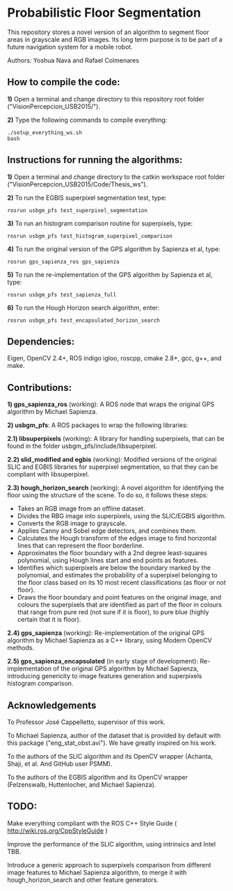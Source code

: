 # Probabilistic Floor Segmentation

This repository stores a novel version of an algorithm to segment floor areas in grayscale and RGB images. Its long term purpose is to be part of a
future navigation system for a mobile robot.


Authors:
	Yoshua Nava and Rafael Colmenares

## How to compile the code:

**1)** Open a terminal and change directory to this repository root folder ("VisionPercepcion_USB2015/").

**2)** Type the following commands to compile everything:

```
./setup_everything_ws.sh
bash
```

## Instructions for running the algorithms:

**1)** Open a terminal and change directory to the catkin workspace root folder ("VisionPercepcion_USB2015/Code/Thesis_ws").

**2)** To run the EGBIS superpixel segmentation test, type:

```rosrun usbgm_pfs test_superpixel_segmentation ```

**3)** To run an histogram comparison routine for superpixels, type:

```rosrun usbgm_pfs test_histogram_superpixel_comparison ```

**4)** To run the original version of the GPS algorithm by Sapienza et al, type:

```rosrun gps_sapienza_ros gps_sapienza ```

**5)** To run the re-implementation of the GPS algorithm by Sapienza et al, type:

```rosrun usbgm_pfs test_sapienza_full ```

**6)** To run the Hough Horizon search algorithm, enter:

```rosrun usbgm_pfs test_encapsulated_horizon_search ```



## Dependencies:
Eigen, OpenCV 2.4+, ROS índigo igloo, roscpp, cmake 2.8+, gcc, g++, and make.



## Contributions:

**1) gps_sapienza_ros** (working): A ROS node that wraps the original GPS algorithm by Michael Sapienza.

**2) usbgm_pfs**: A ROS packages to wrap the following libraries:

**2.1) libsuperpixels** (working): A library for handling superpixels, that can be found in the folder usbgm_pfs/include/libsuperpixel.

**2.2) slid_modified and egbis** (working): Modified versions of the original SLIC and EGBIS libraries for superpixel segmentation, so that they can be compliant with libsuperpixel.

**2.3) hough_horizon_search** (working): A novel algorithm for identifying the floor using the structure of the scene. To do so, it follows these steps:

* Takes an RGB image from an offline dataset.
* Divides the RBG image into superpixels, using the SLIC/EGBIS algorithm.
* Converts the RGB image to grayscale.
* Applies Canny and Sobel edge detectors, and combines them. 
* Calculates the Hough transform of the edges image to find horizontal lines that can represent the floor borderline.
* Approximates the floor boundary with a 2nd degree least-squares polynomial, using Hough lines start and end points as features.
* Identifies which superpixels are below the boundary marked by the polynomial, and estimates the probability of a superpixel belonging to the floor class based on its 10 most recent classifications (as floor or not floor).
* Draws the floor boundary and point features on the original image, and colours the superpixels that are identified as part of the floor in colours that range from pure red (not sure if it is floor), to pure blue (highly certain that it is floor).

**2.4) gps_sapienza** (working): Re-implementation of the original GPS algorithm by Michael Sapienza as a C++ library, using Modern OpenCV methods.

**2.5) gps_sapienza_encapsulated** (in early stage of development): Re-implementation of the original GPS algorithm by Michael Sapienza, introducing genericity to image features generation and superpixels histogram comparison.



## Acknowledgements

To Professor José Cappelletto, supervisor of this work.

To Michael Sapienza, author of the dataset that is provided by default with this package ("eng_stat_obst.avi"). We have greatly inspired on his work.

To the authors of the SLIC algorithm and its OpenCV wrapper (Achanta, Shaji, et al. And GitHub user PSMM).

To the authors of the EGBIS algorithm and its OpenCV wrapper (Felzenswalb, Huttenlocher, and Michael Sapienza).


## TODO:

Make everything compliant with the ROS C++ Style Guide ( http://wiki.ros.org/CppStyleGuide )

Improve the performance of the SLIC algorithm, using intrinsics and Intel TBB.

Introduce a generic approach to superpixels comparison from different image features to Michael Sapienza algorithm, to merge it with hough_horizon_search and other feature generators.

